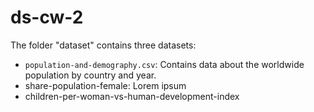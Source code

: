 # ds-cw-2

The folder "dataset" contains three datasets:
* `population-and-demography.csv`: Contains data about the worldwide population by country and year.
* share-population-female: Lorem ipsum
* children-per-woman-vs-human-development-index
